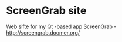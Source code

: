 ScreenGrab site
===============

Web sifte for my Qt -based app ScreenGrab - http://screengrab.doomer.org/

